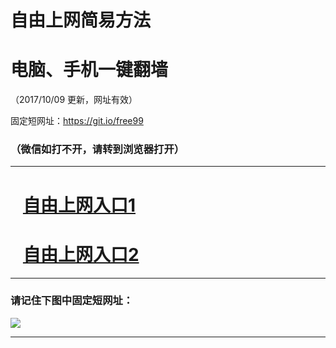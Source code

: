 ﻿# 自由上网简易方法

# 电脑、手机一键翻墙

（2017/10/09 更新，网址有效）

固定短网址：https://git.io/free99

### （微信如打不开，请转到浏览器打开）


***





# &nbsp;&nbsp; <a href="http://ft227686476.fwq-tz-1001.info/fwqtz01.html?t=100900125713 " target="_blank">自由上网入口1</a>
# &nbsp;&nbsp; <a href="http://ft2782122991.fwq-tz-1002.info/fwqtz02.html?t=100900113006 " target="_blank">自由上网入口2</a>
***

### 请记住下图中固定短网址：

<img src="https://s3-us-west-2.amazonaws.com/fwq-1001/yjfq-20170905okok.png" /> 


***

